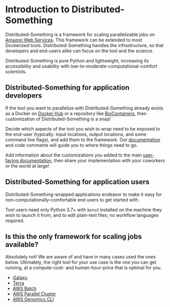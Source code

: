 # Introduction to Distributed-Something

Distributed-Something is a framework for scaling parallelizable jobs on [Amazon Web Services](https://aws.amazon.com/). This framework can be extended to most Dockerized tools. Distributed-Something handles the infrastructure, so that developers and end-users alike can focus on the tool and the science.

Distributed-Something is pure Python and lightweight, increasing its accessibility and usability with low-to-moderate-computational-comfort scientists.

## Distributed-Something for application developers

If the tool you want to parallelize with Distributed-Something already exists as a Docker on [Docker Hub](https://hub.docker.com/) or a repository like [BioContainers](https://biocontainers.pro/), then customization of Distributed-Something is a snap!

Decide which aspects of the tool you wish to wrap need to be exposed to the end-user (typically: input locations, output locations, and some command line flags), and add them to the framework. Our [documentation](customization) and code comments will guide you to where things need to go.

Add information about the customizations you added to the main [user-facing documentation](use), then share your implementation with your coworkers or the world at large!

## Distributed-Something for application users

Distributed-Something-wrapped applications endeavor to make it easy for non-computationally-comfortable end users to get started with.

Tool users need only Python 3.7+ with `boto3` installed on the machine they wish to launch it from, and to edit plain-text files; no workflow languages required.

## Is this the only framework for scaling jobs available?

Absolutely not! We are aware of and have in many cases used the ones below. Ultimately, the right tool for your use case is the one you can get running, at a compute-cost- and human-hour-price that is optimal for you.

* [Galaxy](https://galaxyproject.org/)
* [Terra](https://terra.bio/)
* [AWS Batch](https://docs.aws.amazon.com/batch/index.html)
* [AWS Parallel Cluster](https://docs.aws.amazon.com/parallelcluster/index.html)
* [AWS Genomics CLI](https://aws.github.io/amazon-genomics-cli/docs/overview/)

